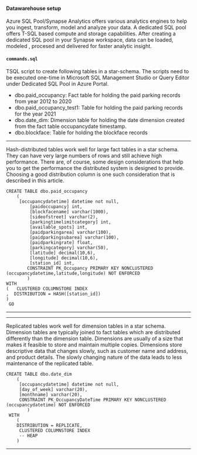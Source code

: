 #### Datawarehouse setup
Azure SQL Pool/Synapse Analytics offers various analytics engines to help you ingest, transform, model and analyze your data. A dedicated SQL pool offers T-SQL based compute and storage capabilities. After creating a dedicated SQL pool in your Synapse workspace, data can be loaded, modeled , procesed and delivered for faster analytic insight.


#### `commands.sql`
TSQL script to create following tables in a star-schema. The scripts need to be executed one-time in Microsoft SQL Management Studio or Query Editor under Dedicated SQL Pool in Azure Portal.

* dbo.paid_occupancy: Fact table for holding the paid parking records from year 2012 to 2020
* dbo.paid_occupancy_test1: Table for holding the paid parking records for the year 2021
* dbo.date_dim: Dimension table for holding the date dimension created from the fact table occupancydate timestamp.
* dbo.blockface: Table for holding the blockface records

<hr/>

Hash-distributed tables work well for large fact tables in a star schema. They can have very large numbers of rows and still achieve high performance. There are, of course, some design considerations that help you to get the performance the distributed system is designed to provide. Choosing a good distribution column is one such consideration that is described in this article.

```
CREATE TABLE dbo.paid_occupancy
 	(
 	 [occupancydatetime] datetime not null,
         [paidoccupancy] int,
         [blockfacename] varchar(1000),
         [sideofstreet] varchar(2),
         [parkingtimelimitcategory] int,
         [available_spots] int,
         [paidparkingarea] varchar(100),
         [paidparkingsubarea] varchar(100),
         [paidparkingrate] float,
         [parkingcategory] varchar(50),
         [latitude] decimal(10,6),
         [longitude] decimal(10,6),
         [station_id] int,
        CONSTRAINT PK_Occupancy PRIMARY KEY NONCLUSTERED (occupancydatetime,latitude,longitude) NOT ENFORCED
    	)
WITH
(   CLUSTERED COLUMNSTORE INDEX
,  DISTRIBUTION = HASH([station_id])
)
 GO
```
<hr/>

<hr/>
Replicated tables work well for dimension tables in a star schema. Dimension tables are typically joined to fact tables which are distributed differently than the dimension table. Dimensions are usually of a size that makes it feasible to store and maintain multiple copies. Dimensions store descriptive data that changes slowly, such as customer name and address, and product details. The slowly changing nature of the data leads to less maintenance of the replicated table.

```
CREATE TABLE dbo.date_dim
 	(
 	 [occupancydatetime] datetime not null,
 	 [day_of_week] varchar(20),
	 [monthname] varchar(20),
	 CONSTRAINT PK_OccupancyDateTime PRIMARY KEY NONCLUSTERED (occupancydatetime) NOT ENFORCED
 		)
 WITH
 	(
 	DISTRIBUTION = REPLICATE,
 	 CLUSTERED COLUMNSTORE INDEX
 	 -- HEAP
 	)
```
<hr/>